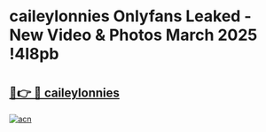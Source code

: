 # caileylonnies Onlyfans Leaked - New Video & Photos March 2025 !4l8pb

# <h2><a href="https://s5c1xh.iuczelnia.edu.pl?title=caileylonnies&ref=4l8pb">🔗👉 🔴 caileylonnies</a></h2>

[![acn](https://github.com/user-attachments/assets/0f9c940e-d8b0-45ae-aac7-cd30a18b3e1c)](https://s5c1xh.iuczelnia.edu.pl?title=caileylonnies&ref=4l8pb)

